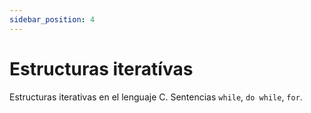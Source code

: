 ```yaml
---
sidebar_position: 4
---
```


# Estructuras iteratívas

Estructuras iterativas en el lenguaje C. Sentencias `while`, `do while`, `for`.
